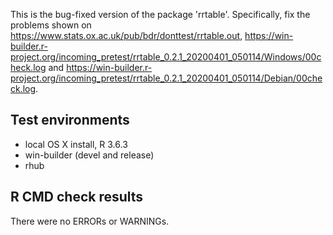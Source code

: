 This is the bug-fixed version of the package 'rrtable'.
Specifically, fix the problems shown on
<https://www.stats.ox.ac.uk/pub/bdr/donttest/rrtable.out>,
<https://win-builder.r-project.org/incoming_pretest/rrtable_0.2.1_20200401_050114/Windows/00check.log> and
<https://win-builder.r-project.org/incoming_pretest/rrtable_0.2.1_20200401_050114/Debian/00check.log>.

## Test environments
* local OS X install, R 3.6.3
* win-builder (devel and release)
* rhub

## R CMD check results
There were no ERRORs or WARNINGs.



